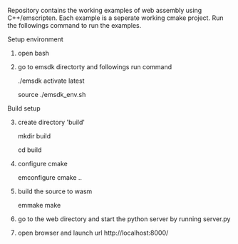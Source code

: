 Repository contains the working examples of web assembly using C++/emscripten.
Each example is a seperate working cmake project. Run the followings command to run the examples.

Setup environment

1. open bash
2. go to emsdk directorty and followings run command

    ./emsdk activate latest
    
    source ./emsdk_env.sh
    
Build setup

3. create directory 'build' 

    mkdir build
    
    cd build

4. configure cmake

    emconfigure cmake .. 

5. build the source to wasm

    emmake make
    
6. go to the web directory and start the python server by running server.py

7. open browser and launch url http://localhost:8000/
